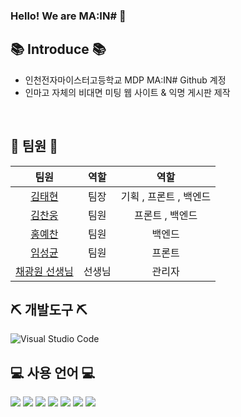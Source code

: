 ### Hello! We are MA:IN# 👋<br>
## 📚 Introduce 📚
- 인천전자마이스터고등학교 MDP MA:IN# Github 계정
- 인마고 자체의 비대면 미팅 웹 사이트 & 익명 게시판 제작
<br>

## 👥 팀원 👥
| 팀원 | 역할 | 역할 |
|:------:|:------:|:------:|
| [김태현](https://github.com/tjdrkr2580) | 팀장 | 기획 , 프론트 , 백엔드 |
| [김찬웅](https://github.com/larus-harir) | 팀원 | 프론트 , 백엔드 |
| [홍예찬](https://github.com/dldbekt) | 팀원 | 백엔드 |
| [임성균](https://github.com/seonggyun) | 팀원 | 프론트 |
| [채광원 선생님](https://github.com/electrowon) | 선생님 | 관리자 |

## ⛏️ 개발도구 ⛏️

![Visual Studio Code](https://img.shields.io/badge/Visual%20Studio%20Code-0078d7.svg?style=for-the-badge&logo=visual-studio-code&logoColor=white)

## 💻 사용 언어 💻
<p>
<img src="https://img.shields.io/badge/html5-E34F26?style=for-the-badge&logo=html5&logoColor=white"> 
<img src="https://img.shields.io/badge/css-1572B6?style=for-the-badge&logo=css3&logoColor=white"> 
<img src="https://img.shields.io/badge/javascript-F7DF1E?style=for-the-badge&logo=javascript&logoColor=black"> 
<img src="https://img.shields.io/badge/fontawesome-339AF0?style=for-the-badge&logo=fontawesome&logoColor=white">
<img src="https://img.shields.io/badge/mysql-4479A1?style=for-the-badge&logo=mysql&logoColor=white">
<img src="https://img.shields.io/badge/github-181717?style=for-the-badge&logo=github&logoColor=white">
<img src="https://img.shields.io/badge/amazonaws-232F3E?style=for-the-badge&logo=amazonaws&logoColor=white"> </p>
